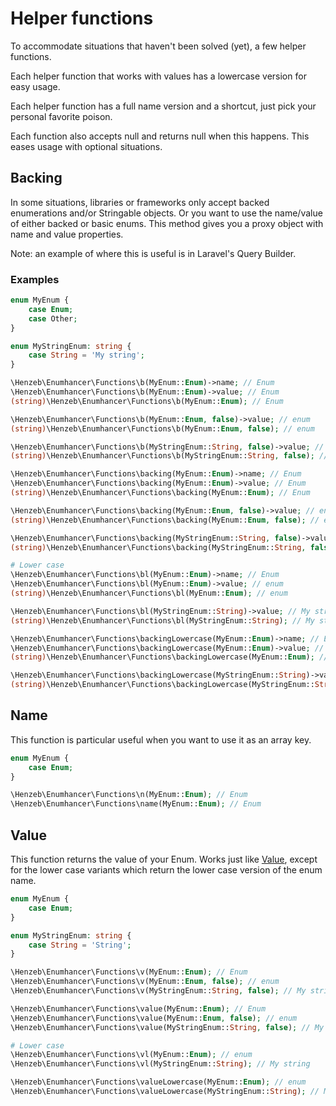 # Helper functions

To accommodate situations that haven't been solved (yet), a few helper
functions.

Each helper function that works with values has a lowercase version
for easy usage. 

Each helper function has a full name version and a shortcut, just pick your 
personal favorite poison.

Each function also accepts null and returns null when
this happens. This eases usage with optional situations.

## Backing

In some situations, libraries or frameworks only accept backed enumerations
and/or Stringable objects. Or you want to use the name/value of either backed or
basic enums. This method gives you a proxy object with name and value
properties.

Note: an example of where this is useful is in Laravel's Query Builder.

### Examples

```php
enum MyEnum {
    case Enum;
    case Other;
}

enum MyStringEnum: string {
    case String = 'My string';
}

\Henzeb\Enumhancer\Functions\b(MyEnum::Enum)->name; // Enum
\Henzeb\Enumhancer\Functions\b(MyEnum::Enum)->value; // Enum
(string)\Henzeb\Enumhancer\Functions\b(MyEnum::Enum); // Enum

\Henzeb\Enumhancer\Functions\b(MyEnum::Enum, false)->value; // enum
(string)\Henzeb\Enumhancer\Functions\b(MyEnum::Enum, false); // enum

\Henzeb\Enumhancer\Functions\b(MyStringEnum::String, false)->value; // My string
(string)\Henzeb\Enumhancer\Functions\b(MyStringEnum::String, false); // My string

\Henzeb\Enumhancer\Functions\backing(MyEnum::Enum)->name; // Enum
\Henzeb\Enumhancer\Functions\backing(MyEnum::Enum)->value; // Enum
(string)\Henzeb\Enumhancer\Functions\backing(MyEnum::Enum); // Enum

\Henzeb\Enumhancer\Functions\backing(MyEnum::Enum, false)->value; // enum
(string)\Henzeb\Enumhancer\Functions\backing(MyEnum::Enum, false); // enum

\Henzeb\Enumhancer\Functions\backing(MyStringEnum::String, false)->value; // My string
(string)\Henzeb\Enumhancer\Functions\backing(MyStringEnum::String, false); // My string

# Lower case
\Henzeb\Enumhancer\Functions\bl(MyEnum::Enum)->name; // Enum
\Henzeb\Enumhancer\Functions\bl(MyEnum::Enum)->value; // enum
(string)\Henzeb\Enumhancer\Functions\bl(MyEnum::Enum); // enum

\Henzeb\Enumhancer\Functions\bl(MyStringEnum::String)->value; // My string
(string)\Henzeb\Enumhancer\Functions\bl(MyStringEnum::String); // My string

\Henzeb\Enumhancer\Functions\backingLowercase(MyEnum::Enum)->name; // Enum
\Henzeb\Enumhancer\Functions\backingLowercase(MyEnum::Enum)->value; // enum
(string)\Henzeb\Enumhancer\Functions\backingLowercase(MyEnum::Enum); // enum

\Henzeb\Enumhancer\Functions\backingLowercase(MyStringEnum::String)->value; // My string
(string)\Henzeb\Enumhancer\Functions\backingLowercase(MyStringEnum::String); // My string

```

## Name

This function is particular useful when you want to use it as an array key.

```php
enum MyEnum {
    case Enum;
}

\Henzeb\Enumhancer\Functions\n(MyEnum::Enum); // Enum
\Henzeb\Enumhancer\Functions\name(MyEnum::Enum); // Enum
```

## Value

This function returns the value of your Enum. Works just like
[Value](value.md), except for the lower case variants which return the
lower case version of the enum name.

```php
enum MyEnum {
    case Enum;
}

enum MyStringEnum: string {
    case String = 'String';
}

\Henzeb\Enumhancer\Functions\v(MyEnum::Enum); // Enum
\Henzeb\Enumhancer\Functions\v(MyEnum::Enum, false); // enum
\Henzeb\Enumhancer\Functions\v(MyStringEnum::String, false); // My string

\Henzeb\Enumhancer\Functions\value(MyEnum::Enum); // Enum
\Henzeb\Enumhancer\Functions\value(MyEnum::Enum, false); // enum
\Henzeb\Enumhancer\Functions\value(MyStringEnum::String, false); // My string

# Lower case
\Henzeb\Enumhancer\Functions\vl(MyEnum::Enum); // enum
\Henzeb\Enumhancer\Functions\vl(MyStringEnum::String); // My string

\Henzeb\Enumhancer\Functions\valueLowercase(MyEnum::Enum); // enum
\Henzeb\Enumhancer\Functions\valueLowercase(MyStringEnum::String); // My string

```
